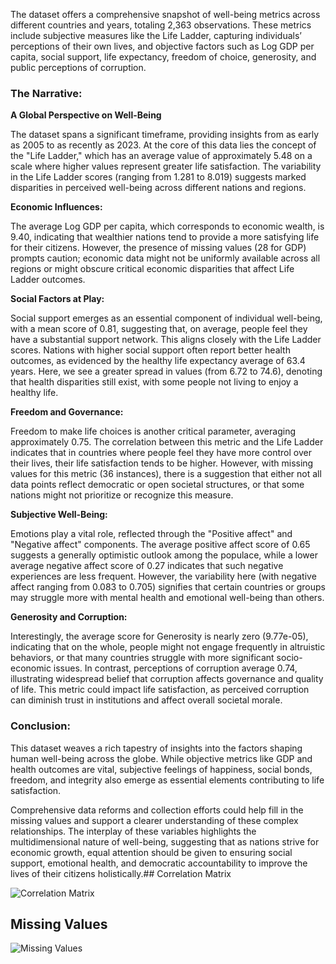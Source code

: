 The dataset offers a comprehensive snapshot of well-being metrics across different countries and years, totaling 2,363 observations. These metrics include subjective measures like the Life Ladder, capturing individuals’ perceptions of their own lives, and objective factors such as Log GDP per capita, social support, life expectancy, freedom of choice, generosity, and public perceptions of corruption.

### The Narrative: 

**A Global Perspective on Well-Being**

The dataset spans a significant timeframe, providing insights from as early as 2005 to as recently as 2023. At the core of this data lies the concept of the "Life Ladder," which has an average value of approximately 5.48 on a scale where higher values represent greater life satisfaction. The variability in the Life Ladder scores (ranging from 1.281 to 8.019) suggests marked disparities in perceived well-being across different nations and regions. 

**Economic Influences:**

The average Log GDP per capita, which corresponds to economic wealth, is 9.40, indicating that wealthier nations tend to provide a more satisfying life for their citizens. However, the presence of missing values (28 for GDP) prompts caution; economic data might not be uniformly available across all regions or might obscure critical economic disparities that affect Life Ladder outcomes.

**Social Factors at Play:**

Social support emerges as an essential component of individual well-being, with a mean score of 0.81, suggesting that, on average, people feel they have a substantial support network. This aligns closely with the Life Ladder scores. Nations with higher social support often report better health outcomes, as evidenced by the healthy life expectancy average of 63.4 years. Here, we see a greater spread in values (from 6.72 to 74.6), denoting that health disparities still exist, with some people not living to enjoy a healthy life.

**Freedom and Governance:**

Freedom to make life choices is another critical parameter, averaging approximately 0.75. The correlation between this metric and the Life Ladder indicates that in countries where people feel they have more control over their lives, their life satisfaction tends to be higher. However, with missing values for this metric (36 instances), there is a suggestion that either not all data points reflect democratic or open societal structures, or that some nations might not prioritize or recognize this measure.

**Subjective Well-Being:**

Emotions play a vital role, reflected through the "Positive affect" and "Negative affect" components. The average positive affect score of 0.65 suggests a generally optimistic outlook among the populace, while a lower average negative affect score of 0.27 indicates that such negative experiences are less frequent. However, the variability here (with negative affect ranging from 0.083 to 0.705) signifies that certain countries or groups may struggle more with mental health and emotional well-being than others.

**Generosity and Corruption:**

Interestingly, the average score for Generosity is nearly zero (9.77e-05), indicating that on the whole, people might not engage frequently in altruistic behaviors, or that many countries struggle with more significant socio-economic issues. In contrast, perceptions of corruption average 0.74, illustrating widespread belief that corruption affects governance and quality of life. This metric could impact life satisfaction, as perceived corruption can diminish trust in institutions and affect overall societal morale.

### Conclusion:

This dataset weaves a rich tapestry of insights into the factors shaping human well-being across the globe. While objective metrics like GDP and health outcomes are vital, subjective feelings of happiness, social bonds, freedom, and integrity also emerge as essential elements contributing to life satisfaction. 

Comprehensive data reforms and collection efforts could help fill in the missing values and support a clearer understanding of these complex relationships. The interplay of these variables highlights the multidimensional nature of well-being, suggesting that as nations strive for economic growth, equal attention should be given to ensuring social support, emotional health, and democratic accountability to improve the lives of their citizens holistically.## Correlation Matrix

![Correlation Matrix](correlation_matrix.png)

## Missing Values

![Missing Values](missing_values.png)

